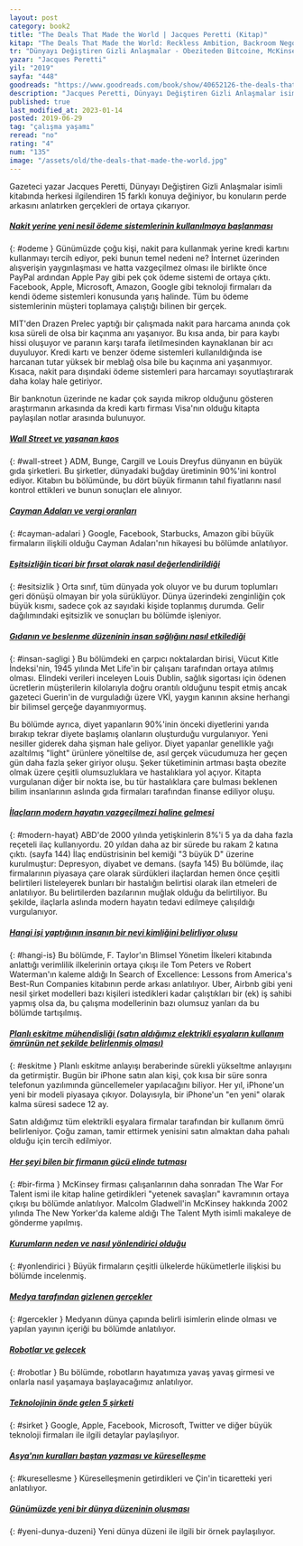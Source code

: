 ```yaml
---
layout: post
category: book2
title: "The Deals That Made the World | Jacques Peretti (Kitap)"
kitap: "The Deals That Made the World: Reckless Ambition, Backroom Negotiations, and the Hidden Truths of Business"
tr: "Dünyayı Değiştiren Gizli Anlaşmalar - Obeziteden Bitcoine, McKinsey'den Robotlara... Ekonomik Hırslar Hayatımızı Nasıl Şekillendirdi?"
yazar: "Jacques Peretti"
yil: "2019"
sayfa: "448"
goodreads: "https://www.goodreads.com/book/show/40652126-the-deals-that-made-the-world"
description: "Jacques Peretti, Dünyayı Değiştiren Gizli Anlaşmalar isimli kitabında herkesi ilgilendiren 15 farklı konuya değiniyor."
published: true
last_modified_at: 2023-01-14
posted: 2019-06-29
tag: "çalışma yaşamı"
reread: "no"
rating: "4"
num: "135"
image: "/assets/old/the-deals-that-made-the-world.jpg"
---
```


Gazeteci yazar Jacques Peretti, Dünyayı Değiştiren Gizli Anlaşmalar isimli kitabında herkesi ilgilendiren 15 farklı konuya değiniyor, bu konuların perde arkasını anlatırken gerçekleri de ortaya çıkarıyor.

##### [Nakit yerine yeni nesil ödeme sistemlerinin kullanılmaya başlanması](#odeme) 

{: #odeme }
Günümüzde çoğu kişi, nakit para kullanmak yerine kredi kartını kullanmayı tercih ediyor, peki bunun temel nedeni ne? İnternet üzerinden alışverişin yaygınlaşması ve hatta vazgeçilmez olması ile birlikte önce PayPal ardından Apple Pay gibi pek çok ödeme sistemi de ortaya çıktı. Facebook, Apple, Microsoft, Amazon, Google gibi teknoloji firmaları da kendi ödeme sistemleri konusunda yarış halinde. Tüm bu ödeme sistemlerinin müşteri toplamaya çalıştığı bilinen bir gerçek.

MIT'den Drazen Prelec yaptığı bir çalışmada nakit para harcama anında çok kısa süreli de olsa bir kaçınma anı yaşanıyor. Bu kısa anda, bir para kaybı hissi oluşuyor ve paranın karşı tarafa iletilmesinden kaynaklanan bir acı duyuluyor. Kredi kartı ve benzer ödeme sistemleri kullanıldığında ise harcanan tutar yüksek bir meblağ olsa bile bu kaçınma ani yaşanmıyor. Kısaca, nakit para dışındaki ödeme sistemleri para harcamayı soyutlaştırarak daha kolay hale getiriyor.

Bir banknotun üzerinde ne kadar çok sayıda mikrop olduğunu gösteren araştırmanın arkasında da kredi kartı firması Visa'nın olduğu kitapta paylaşılan notlar arasında bulunuyor.

##### [Wall Street ve yaşanan kaos](#wall-street) 

{: #wall-street }
ADM, Bunge, Cargill ve Louis Dreyfus dünyanın en büyük gıda şirketleri. Bu şirketler, dünyadaki buğday üretiminin 90%'ini kontrol ediyor. Kitabın bu bölümünde, bu dört büyük firmanın tahıl fiyatlarını nasıl kontrol ettikleri ve bunun sonuçları ele alınıyor.

##### [Cayman Adaları ve vergi oranları](#cayman-adalari) 

{: #cayman-adalari }
Google, Facebook, Starbucks, Amazon gibi büyük firmaların ilişkili olduğu Cayman Adaları'nın hikayesi bu bölümde anlatılıyor.

##### [Eşitsizliğin ticari bir fırsat olarak nasıl değerlendirildiği](#esitsizlik) 

{: #esitsizlik }
Orta sınıf, tüm dünyada yok oluyor ve bu durum toplumları geri dönüşü olmayan bir yola sürüklüyor. Dünya üzerindeki zenginliğin çok büyük kısmı, sadece çok az sayıdaki kişide toplanmış durumda. Gelir dağılımındaki eşitsizlik ve sonuçları bu bölümde işleniyor.

##### [Gıdanın ve beslenme düzeninin insan sağlığını nasıl etkilediği](#insan-sagligi) 

{: #insan-sagligi }
Bu bölümdeki en çarpıcı noktalardan birisi, Vücut Kitle İndeksi'nin, 1945 yılında Met Life'in bir çalışanı tarafından ortaya atılmış olması. Elindeki verileri inceleyen Louis Dublin, sağlık sigortası için ödenen ücretlerin müşterilerin kilolarıyla doğru orantılı olduğunu tespit etmiş ancak gazeteci Guerin'in de vurguladığı üzere VKİ, yaygın kanının aksine herhangi bir bilimsel gerçeğe dayanmıyormuş.

Bu bölümde ayrıca, diyet yapanların 90%'inin önceki diyetlerini yarıda bırakıp tekrar diyete başlamış olanların oluşturduğu vurgulanıyor. Yeni nesiller giderek daha şişman hale geliyor. Diyet yapanlar genellikle yağı azaltılmış "light" ürünlere yöneltilse de, asıl gerçek vücudumuza her geçen gün daha fazla şeker giriyor oluşu. Şeker tüketiminin artması başta obezite olmak üzere çeşitli olumsuzluklara ve hastalıklara yol açıyor. Kitapta vurgulanan diğer bir nokta ise, bu tür hastalıklara çare bulması beklenen bilim insanlarının aslında gıda firmaları tarafından finanse ediliyor oluşu.

##### [İlaçların modern hayatın vazgeçilmezi haline gelmesi](#modern-hayat) 

{: #modern-hayat}
ABD'de 2000 yılında yetişkinlerin 8%'i 5 ya da daha fazla reçeteli ilaç kullanıyordu. 20 yıldan daha az bir sürede bu rakam 2 katına çıktı. (sayfa 144) İlaç endüstrisinin bel kemiği "3 büyük D" üzerine kurulmuştur: Depresyon, diyabet ve demans. (sayfa 145) Bu bölümde, ilaç firmalarının piyasaya çare olarak sürdükleri ilaçlardan hemen önce çeşitli belirtileri listeleyerek bunları bir hastalığın belirtisi olarak ilan etmeleri de anlatılıyor. Bu belirtilerden bazılarının muğlak olduğu da belirtiliyor. Bu şekilde, ilaçlarla aslında modern hayatın tedavi edilmeye çalışıldığı vurgulanıyor.

##### [Hangi işi yaptığının insanın bir nevi kimliğini belirliyor oluşu](#hangi-is) 

{: #hangi-is}
Bu bölümde, F. Taylor'ın Blimsel Yönetim İlkeleri kitabında anlattığı verimlilik ilkelerinin ortaya çıkışı ile Tom Peters ve Robert Waterman'ın kaleme aldığı In Search of Excellence: Lessons from America's Best-Run Companies kitabının perde arkası anlatılıyor. Uber, Airbnb gibi yeni nesil şirket modelleri bazı kişileri istedikleri kadar çalıştıkları bir (ek) iş sahibi yapmış olsa da, bu çalışma modellerinin bazı olumsuz yanları da bu bölümde tartışılmış.

##### [Planlı eskitme mühendisliği (satın aldığımız elektrikli eşyaların kullanım ömrünün net şekilde belirlenmiş olması)](#eskitme)

{: #eskitme }
Planlı eskitme anlayışı beraberinde sürekli yükseltme anlayışını da getirmiştir. Bugün bir iPhone satın alan kişi, çok kısa bir süre sonra telefonun yazılımında güncellemeler yapılacağını biliyor. Her yıl, iPhone'un yeni bir modeli piyasaya çıkıyor. Dolayısıyla, bir iPhone'un "en yeni" olarak kalma süresi sadece 12 ay.

Satın aldığımız tüm elektrikli eşyalara firmalar tarafından bir kullanım ömrü belirleniyor. Çoğu zaman, tamir ettirmek yenisini satın almaktan daha pahalı olduğu için tercih edilmiyor.

##### [Her şeyi bilen bir firmanın gücü elinde tutması](#bir-firma) 

{: #bir-firma }
McKinsey firması çalışanlarının daha sonradan The War For Talent ismi ile kitap haline getirdikleri "yetenek savaşları" kavramının ortaya çıkışı bu bölümde anlatılıyor. Malcolm Gladwell'in McKinsey hakkında 2002 yılında The New Yorker'da kaleme aldığı The Talent Myth isimli makaleye de gönderme yapılmış.

##### [Kurumların neden ve nasıl yönlendirici olduğu](#yonlendirici) 

{: #yonlendirici }
Büyük firmaların çeşitli ülkelerde hükümetlerle ilişkisi bu bölümde incelenmiş.

##### [Medya tarafından gizlenen gerçekler](#gercekler) 

{: #gercekler }
Medyanın dünya çapında belirli isimlerin elinde olması ve yapılan yayının içeriği bu bölümde anlatılıyor.

##### [Robotlar ve gelecek](#robotlar)

{: #robotlar }
Bu bölümde, robotların hayatımıza yavaş yavaş girmesi ve onlarla nasıl yaşamaya başlayacağımız anlatılıyor.

##### [Teknolojinin önde gelen 5 şirketi](#sirket) 

{: #sirket }
Google, Apple, Facebook, Microsoft, Twitter ve diğer büyük teknoloji firmaları ile ilgili detaylar paylaşılıyor.

##### [Asya'nın kuralları baştan yazması ve küreselleşme](#kuresellesme)

{: #kuresellesme }
Küreselleşmenin getirdikleri ve Çin'in ticaretteki yeri anlatılıyor.

##### [Günümüzde yeni bir dünya düzeninin oluşması](#yeni-dunya-duzeni) 

{: #yeni-dunya-duzeni}
Yeni dünya düzeni ile ilgili bir örnek paylaşılıyor.
